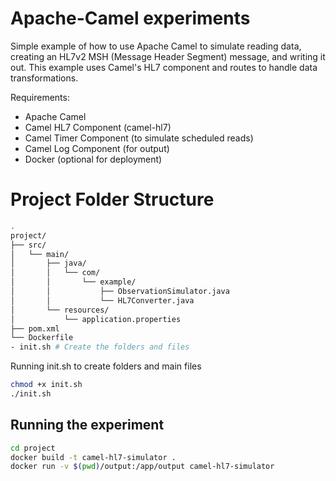 # Apache-Camel experiments

Simple example of how to use Apache Camel to simulate reading data, creating an HL7v2 MSH (Message Header Segment) message, and writing it out. This example uses Camel's HL7 component and routes to handle data transformations.

Requirements:
- Apache Camel
- Camel HL7 Component (camel-hl7)
- Camel Timer Component (to simulate scheduled reads)
- Camel Log Component (for output)
- Docker (optional for deployment)

##

# Project Folder Structure

```bash
.
project/
├── src/
│   └── main/
│       ├── java/
│       │   └── com/
│       │       └── example/
│       │           ├── ObservationSimulator.java
│       │           └── HL7Converter.java
│       └── resources/
│           └── application.properties
├── pom.xml
└── Dockerfile
- init.sh # Create the folders and files
```

Running init.sh to create folders and main files

```bash
chmod +x init.sh
./init.sh
```

## Running the experiment

```bash
cd project
docker build -t camel-hl7-simulator .
docker run -v $(pwd)/output:/app/output camel-hl7-simulator
```


